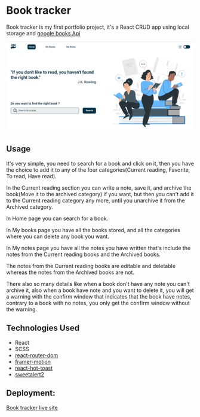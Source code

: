 # Book tracker
Book tracker is my first portfolio project, it's a React CRUD app using local storage and [google books Api](https://developers.google.com/books)

![Book tracker home page](https://github.com/Badr-21/Book-tracker/blob/main/public/homepage.png)


## Usage
It's very simple, you need to search for a book and click on it, then you have the choice to add it to any of the four categories(Current reading, Favorite, To read, Have read).

In the Current reading section you can write a note, save it, and archive the book(Move it to the archived category) if you want, but then you can't add it to the Current reading category any more, until you unarchive it from the Archived category.

In Home page you can search for a book.

In My books page you have all the books stored, and all the categories where you can delete any book you want. 

In My notes page you have all the notes you have written that's include the notes from the Current reading books and the Archived books.

The notes from the Current reading books are editable and deletable whereas the notes from the Archived books are not.

There also so many details like when a book don't have any note you can't archive it, also when a book have note and you want to delete it, you will get a warning with the confirm window that indicates that the book have notes, contrary to a book with no notes, you only get the confirm window without the warning. 

## Technologies Used
- React
- SCSS
- [react-router-dom](https://reactrouter.com/en/main)
- [framer-motion](https://www.framer.com/motion/)
- [react-hot-toast](https://react-hot-toast.com/)
- [sweetalert2](https://sweetalert2.github.io/)

## Deployment:
[Book tracker live site](https://badr-21-book-tracker.netlify.app/)




